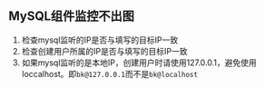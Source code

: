 ## MySQL组件监控不出图

1. 检查mysql监听的IP是否与填写的目标IP一致
2. 检查创建用户所属的IP是否与填写的目标IP一致
3. 如果mysql监听的是本地IP，创建用户时请使用127.0.0.1，避免使用loccalhost。即`bk@127.0.0.1`而不是`bk@localhost`


